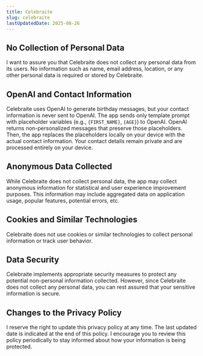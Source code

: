 ```yaml
---
title: Celebraite
slug: celebraite
lastUpdatedDate: 2025-08-26
---
```


## No Collection of Personal Data

I want to assure you that Celebraite does not collect any personal data from its users. No information such as name, email address, location, or any other personal data is required or stored by Celebraite.

## OpenAI and Contact Information

Celebraite uses OpenAI to generate birthday messages, but your contact information is never sent to OpenAI. The app sends only template prompt with placeholder variables (e.g., `{FIRST_NAME}`, `{AGE}`) to OpenAI. OpenAI returns non-personalized messages that preserve those placeholders. Then, the app replaces the placeholders locally on your device with the actual contact information. Your contact details remain private and are processed entirely on your device.

## Anonymous Data Collected

While Celebraite does not collect personal data, the app may collect anonymous information for statistical and user experience improvement purposes. This information may include aggregated data on application usage, popular features, potential errors, etc.

## Cookies and Similar Technologies

Celebraite does not use cookies or similar technologies to collect personal information or track user behavior.

## Data Security

Celebraite implements appropriate security measures to protect any potential non-personal information collected. However, since Celebraite does not collect any personal data, you can rest assured that your sensitive information is secure.

## Changes to the Privacy Policy

I reserve the right to update this privacy policy at any time. The last updated date is indicated at the end of this policy. I encourage you to review this policy periodically to stay informed about how your information is being protected.
